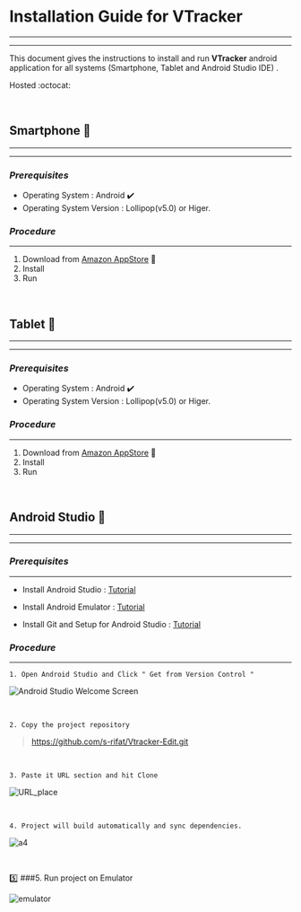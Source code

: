 <!--Heading -->

# Installation Guide for **VTracker**

***
***



This document gives the instructions to install and run **VTracker** android application for all systems (Smartphone, Tablet and Android Studio IDE) . 

Hosted :octocat:

<br>

## Smartphone :large_blue_circle: 
---
---

### *Prerequisites*
* Operating System : Android :heavy_check_mark:
* Operating System Version : Lollipop(v5.0) or Higer. 

### _Procedure_
---
1. Download from [Amazon AppStore](https://www.google.com) :link:
1. Install
1. Run

<br>

## Tablet :large_blue_circle:
---
---

### *Prerequisites*
* Operating System : Android :heavy_check_mark:
* Operating System Version : Lollipop(v5.0) or Higer. 

### _Procedure_
---
1. Download from [Amazon AppStore](https://www.google.com) :link:
1. Install
1. Run

<br>

## Android Studio :large_blue_circle:
***
***

### *Prerequisites*
---
* Install Android Studio : [Tutorial](https://developer.android.com/studio/install)
 
* Install Android Emulator : [Tutorial](https://developer.android.com/studio/run/emulator)
 
* Install Git and Setup for Android Studio : [Tutorial](https://stackoverflow.com/questions/37093723/how-to-add-an-android-studio-project-to-github)
 


### _Procedure_
---
```
1. Open Android Studio and Click " Get from Version Control "
```
![Android Studio Welcome Screen](https://user-images.githubusercontent.com/24709603/93721433-244d0800-fbb2-11ea-8fb5-73c3463d9806.png)

<br>

```
2. Copy the project repository 
```
> https://github.com/s-rifat/Vtracker-Edit.git

<br>

```
3. Paste it URL section and hit Clone
```

![URL_place](https://user-images.githubusercontent.com/24709603/93721473-60806880-fbb2-11ea-867d-0ceb4e2065c2.png)


<br>

```
4. Project will build automatically and sync dependencies.
```

![a4](https://user-images.githubusercontent.com/24709603/93721474-61b19580-fbb2-11ea-9db3-04dabd9fdda9.png)

<br>


:five: ###5. Run project on Emulator

![emulator](https://user-images.githubusercontent.com/24709603/93721480-6413ef80-fbb2-11ea-968a-49e31b85edf3.png)

